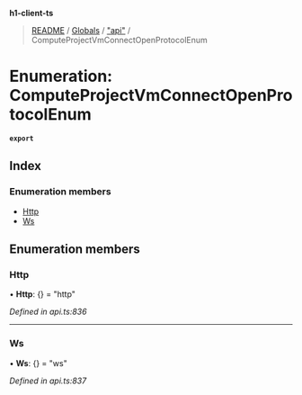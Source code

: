 **h1-client-ts**

> [README](../README.md) / [Globals](../globals.md) / ["api"](../modules/_api_.md) / ComputeProjectVmConnectOpenProtocolEnum

# Enumeration: ComputeProjectVmConnectOpenProtocolEnum

**`export`** 

## Index

### Enumeration members

* [Http](_api_.computeprojectvmconnectopenprotocolenum.md#http)
* [Ws](_api_.computeprojectvmconnectopenprotocolenum.md#ws)

## Enumeration members

### Http

•  **Http**: {} = "http"

*Defined in api.ts:836*

___

### Ws

•  **Ws**: {} = "ws"

*Defined in api.ts:837*
